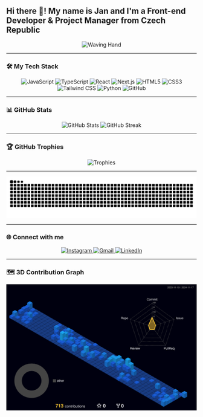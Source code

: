 <h2 align="left">Hi there 👋! My name is Jan and I'm a Front-end Developer & Project Manager from Czech Republic</h2>

<p align="center">
  <img src="https://media.giphy.com/media/hvRJCLFzcasrR4ia7z/giphy.gif" width="30px" alt="Waving Hand" />
</p>

---

### 🛠️ My Tech Stack

<div align="center">
  <img src="https://cdn.jsdelivr.net/gh/devicons/devicon/icons/javascript/javascript-original.svg" height="30" alt="JavaScript" />
  <img src="https://cdn.jsdelivr.net/gh/devicons/devicon/icons/typescript/typescript-original.svg" height="30" alt="TypeScript" />
  <img src="https://cdn.jsdelivr.net/gh/devicons/devicon/icons/react/react-original.svg" height="30" alt="React" />
  <img src="https://cdn.jsdelivr.net/gh/devicons/devicon/icons/nextjs/nextjs-original.svg" height="30" alt="Next.js" />
  <img src="https://cdn.jsdelivr.net/gh/devicons/devicon/icons/html5/html5-original.svg" height="30" alt="HTML5" />
  <img src="https://cdn.jsdelivr.net/gh/devicons/devicon/icons/css3/css3-original.svg" height="30" alt="CSS3" />
  <img src="https://cdn.jsdelivr.net/gh/devicons/devicon/icons/tailwindcss/tailwindcss-plain.svg" height="30" alt="Tailwind CSS" />
  <img src="https://cdn.jsdelivr.net/gh/devicons/devicon/icons/python/python-original.svg" height="30" alt="Python" />
  <img src="https://cdn.jsdelivr.net/gh/devicons/devicon/icons/github/github-original.svg" height="30" alt="GitHub" />
</div>

---

### 📊 GitHub Stats

<div align="center">
  <img src="https://github-readme-stats.vercel.app/api?username=jeniiik&show_icons=true&theme=radical" alt="GitHub Stats" />
  <img src="https://github-readme-streak-stats.herokuapp.com/?user=jeniiik&theme=radical" alt="GitHub Streak" />
</div>

---

### 🏆 GitHub Trophies

<div align="center">
  <img src="https://github-profile-trophy.vercel.app/?username=jeniiik&theme=onedark" alt="Trophies" />
</div>

---

<p align="center">
  <img src="https://raw.githubusercontent.com/jeniiik/jeniiik/output/snake.svg" alt="Snake animation" />
</p>

---

### 🌐 Connect with me

<div align="center">
  <a href="https://www.instagram.com/jan_haratek/" target="_blank">
    <img src="https://img.shields.io/badge/Instagram-E4405F?style=for-the-badge&logo=instagram&logoColor=white" height="35" alt="Instagram" />
  </a>
  <a href="mailto:jan.haratek@gmail.com" target="_blank">
    <img src="https://img.shields.io/badge/Gmail-D14836?style=for-the-badge&logo=gmail&logoColor=white" height="35" alt="Gmail" />
  </a>
  <a href="https://www.linkedin.com/in/jan-haratek/" target="_blank">
    <img src="https://img.shields.io/badge/LinkedIn-0077B5?style=for-the-badge&logo=linkedin&logoColor=white" height="35" alt="LinkedIn" />
  </a>
</div>

---

### 🗺️ 3D Contribution Graph

<p align="center">
  <img src="https://github.com/jeniiik/jeniiik/blob/main/profile-3d-contrib/profile-night-view.svg" alt="3D Contribution Graph" />
</p>
